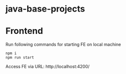 # java-base-projects

# Frontend
Run following commands for starting FE on local machine
```
npm i
npm run start
```
Access FE via URL: http://localhost:4200/
